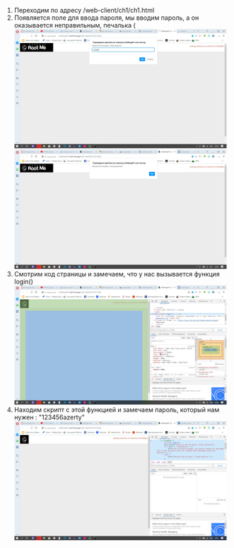 1) Переходим по адресу /web-client/ch1/ch1.html
2) Появляется поле для ввода пароля, мы вводим пароль, а он оказывается неправильным, печалька (
![](SwpzivWQIy8.jpg)
![](P4Gj9HV3Uto.jpg)
3) Смотрим код страницы и замечаем, что у нас вызывается функция login()
![](2UFhghZk9_A.jpg)
4) Находим скрипт с этой функцией и замечаем пароль, который нам нужен : "123456azerty"
![](R6Q6Q5e8opk.jpg)
